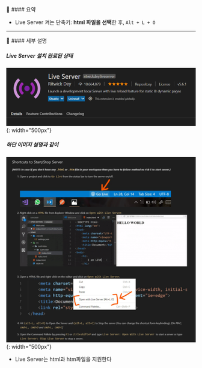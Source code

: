 📌 #### 요약
- Live Server 켜는 단축키: **html 파일을 선택**한 후, `Alt + L + O`

___

📌 #### 세부 설명
##### Live Server 설치 완료된 상태
![Live Server 설치 완료](./src/LiveServer(1).PNG){: width="500px"}

##### 하단 이미지 설명과 같이 
![Liver Sever 설명](./src/LiveServer(2).PNG){: width="500px"}
- Live Server는 html과 htm파일을 지원한다



